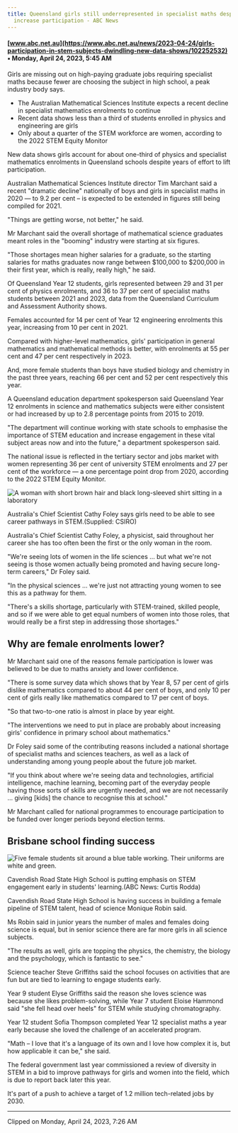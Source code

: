 ```yaml
---
title: Queensland girls still underrepresented in specialist maths despite push to
  increase participation - ABC News
---
```

#### [www.abc.net.au](https://www.abc.net.au/news/2023-04-24/girls-participation-in-stem-subjects-dwindling-new-data-shows/102252532) ▪ Monday, April 24, 2023, 5:45 AM

Girls are missing out on high-paying graduate jobs requiring specialist maths because fewer are choosing the subject in high school, a peak industry body says.

*   The Australian Mathematical Sciences Institute expects a recent decline in specialist mathematics enrolments to continue
*   Recent data shows less than a third of students enrolled in physics and engineering are girls
*   Only about a quarter of the STEM workforce are women, according to the 2022 STEM Equity Monitor

New data shows girls account for about one-third of physics and specialist mathematics enrolments in Queensland schools despite years of effort to lift participation.

Australian Mathematical Sciences Institute director Tim Marchant said a recent "dramatic decline" nationally of boys and girls in specialist maths in 2020 — to 9.2 per cent – is expected to be extended in figures still being compiled for 2021.

"Things are getting worse, not better," he said.

Mr Marchant said the overall shortage of mathematical science graduates meant roles in the "booming" industry were starting at six figures.

"Those shortages mean higher salaries for a graduate, so the starting salaries for maths graduates now range between $100,000 to $200,000 in their first year, which is really, really high," he said.

Of Queensland Year 12 students, girls represented between 29 and 31 per cent of physics enrolments, and 36 to 37 per cent of specialist maths students between 2021 and 2023, data from the Queensland Curriculum and Assessment Authority shows.

Females accounted for 14 per cent of Year 12 engineering enrolments this year, increasing from 10 per cent in 2021.

Compared with higher-level mathematics, girls' participation in general mathematics and mathematical methods is better, with enrolments at 55 per cent and 47 per cent respectively in 2023.

And, more female students than boys have studied biology and chemistry in the past three years, reaching 66 per cent and 52 per cent respectively this year.

A Queensland education department spokesperson said Queensland Year 12 enrolments in science and mathematics subjects were either consistent or had increased by up to 2.8 percentage points from 2015 to 2019.

"The department will continue working with state schools to emphasise the importance of STEM education and increase engagement in these vital subject areas now and into the future," a department spokesperson said.

The national issue is reflected in the tertiary sector and jobs market with women representing 36 per cent of university STEM enrolments and 27 per cent of the workforce — a one percentage point drop from 2020, according to the 2022 STEM Equity Monitor.

![A woman with short brown hair and black long-sleeved shirt sitting in a laboratory](https://live-production.wcms.abc-cdn.net.au/18950eab15c45f7c4917bf97c5b22b31?impolicy=wcms_crop_resize&cropH=1193&cropW=1791&xPos=25&yPos=0&width=862&height=575)

Australia's Chief Scientist Cathy Foley says girls need to be able to see career pathways in STEM.(Supplied: CSIRO)

Australia's Chief Scientist Cathy Foley, a physicist, said throughout her career she has too often been the first or the only woman in the room.

"We're seeing lots of women in the life sciences … but what we're not seeing is those women actually being promoted and having secure long-term careers," Dr Foley said.

"In the physical sciences … we're just not attracting young women to see this as a pathway for them.

"There's a skills shortage, particularly with STEM-trained, skilled people, and so if we were able to get equal numbers of women into those roles, that would really be a first step in addressing those shortages."

Why are female enrolments lower?
--------------------------------

Mr Marchant said one of the reasons female participation is lower was believed to be due to maths anxiety and lower confidence.

"There is some survey data which shows that by Year 8, 57 per cent of girls dislike mathematics compared to about 44 per cent of boys, and only 10 per cent of girls really like mathematics compared to 17 per cent of boys.

"So that two-to-one ratio is almost in place by year eight. 

"The interventions we need to put in place are probably about increasing girls' confidence in primary school about mathematics."

Dr Foley said some of the contributing reasons included a national shortage of specialist maths and sciences teachers, as well as a lack of understanding among young people about the future job market.

"If you think about where we're seeing data and technologies, artificial intelligence, machine learning, becoming part of the everyday people having those sorts of skills are urgently needed, and we are not necessarily … giving \[kids\] the chance to recognise this at school."

Mr Marchant called for national programmes to encourage participation to be funded over longer periods beyond election terms.

Brisbane school finding success
-------------------------------

![Five female students sit around a blue table working. Their uniforms are white and green. ](https://live-production.wcms.abc-cdn.net.au/a7a425986466a9d07f802979f2958b78?impolicy=wcms_crop_resize&cropH=1080&cropW=1620&xPos=150&yPos=0&width=862&height=575)

Cavendish Road State High School is putting emphasis on STEM engagement early in students' learning.(ABC News: Curtis Rodda)

Cavendish Road State High School is having success in building a female pipeline of STEM talent, head of science Monique Robin said.

Ms Robin said in junior years the number of males and females doing science is equal, but in senior science there are far more girls in all science subjects.

"The results as well, girls are topping the physics, the chemistry, the biology and the psychology, which is fantastic to see."

Science teacher Steve Griffiths said the school focuses on activities that are fun but are tied to learning to engage students early.

Year 9 student Elyse Griffiths said the reason she loves science was because she likes problem-solving, while Year 7 student Eloise Hammond said "she fell head over heels" for STEM while studying chromatography.

Year 12 student Sofia Thompson completed Year 12 specialist maths a year early because she loved the challenge of an accelerated program.

"Math – I love that it's a language of its own and I love how complex it is, but how applicable it can be," she said.

The federal government last year commissioned a review of diversity in STEM in a bid to improve pathways for girls and women into the field, which is due to report back later this year.

It's part of a push to achieve a target of 1.2 million tech-related jobs by 2030.

---

Clipped on Monday, April 24, 2023, 7:26 AM